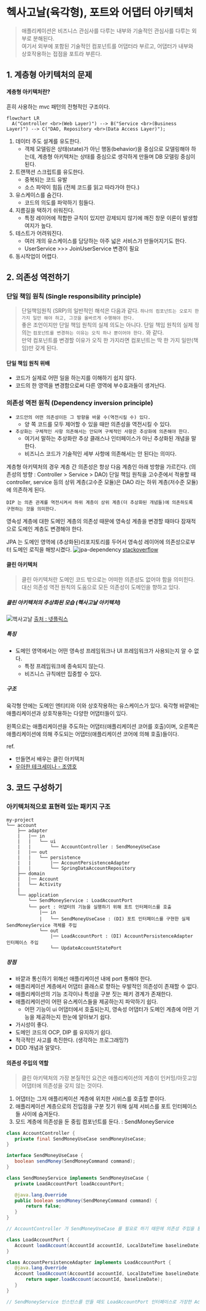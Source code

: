 
# 헥사고날(육각형), 포트와 어댑터 아키텍처

> 애플리케이션은 비즈니스 관심사를 다루는 내부와 기술적인 관심사를 다루는 외부로 분해된다.<br>
> 여기서 외부에 포함된 기술적인 컴포넌트를 어댑터라 부르고, 어댑터가 내부와 상호작용하는 접점을 포트라 부른다.


## 1. 계층형 아키텍처의 문제

#### 계층형 아키텍처란?

흔히 사용하는 mvc 패턴의 전형적인 구조이다.

```mermaid
flowchart LR
  A("Controller <br>(Web Layer)") --> B("Service <br>(Business Layer)") --> C("DAO, Repository <br>(Data Access Layer)");
``` 

1. 데이터 주도 설계를 유도한다.
   - 객체 모델링은 상태(state)가 아닌 행동(behavior)을 중심으로 모델링해야 하는데, 계층형 아키텍처는 상태를 중심으로 생각하게 만들며 DB 모델링 중심이 된다.
2. 트랜잭션 스크립트를 유도한다.  
   - 중복되는 코드 유발
   - 소스 파악이 힘듬 (전체 코드를 읽고 따라가야 한다.)
3. 유스케이스를 숨긴다.
   - 코드의 의도를 파악하기 힘들다.
4. 지름길을 택하기 쉬워진다.
   - 특정 레이어에 적합한 규칙이 있지만 강제되지 않기에 깨진 창문 이론이 발생할 여지가 높다.
5. 테스트가 어려워진다.
   - 여러 개의 유스케이스를 담당하는 아주 넓은 서비스가 만들어지기도 한다. 
   - UserService >>> JoinUserService 변경이 필요
6. 동시작업이 어렵다.

## 2. 의존성 역전하기

### 단일 책임 원칙 (Single responsibility principle)
> 단일책임원칙 (SRP)의 일반적인 해석은 다음과 같다. `하나의 컴포넌트는 오로지 한 가지 일만 해야 하고, 그것을 올바르게 수행해야 한다.`  
> 좋은 조언이지만 단일 책임 원칙의 실제 의도는 아니다. 단일 책임 원칙의 실제 정의는 `컴포넌트를 변경하는 이유는 오직 하나 뿐이어야 한다.` 와 같다.   
> 만약 컴포넌트를 변경할 이유가 오직 한 가지라면 컴포넌트는 딱 한 가지 일만(책임)만 갖게 된다.

#### 단일 책임 원칙 위배
+ 코드가 실제로 어떤 일을 하는지를 이해하기 쉽지 않다.
+ 코드의 한 영역을 변경함으로써 다른 영역에 부수효과들이 생겨난다.

### 의존성 역전 원칙 (Dependency inversion principle)

+ `코드안의 어떤 의존성이든 그 방향을 바꿀 수(역전시킬 수) 있다.` 
  - 양 쪽 코드를 모두 제어할 수 있을 때만 의존성을 역전시킬 수 있다.
+ `추상화는 구체적인 사항 의존해서는 안되며 구체적인 사항은 추상화에 의존해야 한다.`
  - 여기서 말하는 추상화란 추상 클래스나 인터페이스가 아닌 추상화된 개념을 말한다. 
  - 비즈니스 코드가 기술적인 세부 사항에 의존해서는 안 된다는 의미다.

계층형 아키텍처의 경우 계층 간 의존성은 항상 다음 계층인 아래 방향을 가르킨다. (의존성의 방향 : Controller > Service > DAO)
단일 책임 원칙을 고수준에서 적용할 때 controller, service 등의 상위 계층(고수준 모듈)은 DAO 라는 하위 계층(저수준 모듈)에 의존하게 된다.  

`DIP 는 의존 관계를 역전시켜서 하위 계층이 상위 계층(더 추상화된 개념들)에 의존하도록 구현하는 것을 의미한다.`

영속성 계층에 대한 도메인 계층의 의존성 때문에 영속성 계층을 변경할 때마다 잠재적으로 도메인 계층도 변경해야 한다.

JPA 는 도메인 영역에 (추상화된)리포지토리를 두어서 영속성 레이어에 의존성으로부터 도메인 로직을 해방시켰다. 
![jpa-dependency](jpa-dependency.png)
[stackoverflow](https://stackoverflow.com/questions/67153991/application-with-interchangeable-persistance-layer)

#### 클린 아키텍처
> 클린 아키텍처란 도메인 코드 밖으로는 어떠한 의존성도 없어야 함을 의미힌다. 대신 의존성 역전 원칙의 도움으로 모든 의존성이 도메인을 향하고 있다.

##### 클린 아키텍처의 추상화된 모습 (헥사고날 아키텍처)
![헥사고날](Hexagonal.png)
[출처 : 넷플릭스](https://netflixtechblog.com/ready-for-changes-with-hexagonal-architecture-b315ec967749)

##### 특징
+ 도메인 영역에서는 어떤 영속성 프레임워크나 UI 프레임워크가 사용되는지 알 수 없다.
  - 특정 프레임워크에 종속되지 않는다.
  - 비즈니스 규칙에만 집중할 수 있다.

##### 구조
육각형 안에는 도메인 엔티티와 이와 상호작용하는 유스케이스가 있다.
육각형 바깥에는 애플리케이션과 상호작용하는 다양한 어댑터들이 있다.

왼쪽으로는 애플리케이션을 주도하는 어댑터(애플리케이션 코어를 호출)이며, 오른쪽은 애플리케이션에 의해 주도되는 어댑터(애플리케이션 코어에 의해 호출)들이다.


ref.
- 만들면서 배우는 클린 아키텍처
- [우아한 테크세미나 - 조영호](https://www.youtube.com/watch?v=dJ5C4qRqAgA)

## 3. 코드 구성하기

### 아키텍처적으로 표현력 있는 패키지 구조

```
my-project
└── account
    ├── adapter
    |   |── in
    |   |   └── ui   
    |   |       └── AccountController : SendMoneyUseCase
    |   |── out
    |   |   └── persistence
    |   |       |── AccountPersistenceAdapter        
    |   |       └── SpringDataAccountRepository  
    ├── domain
    |   |── Account        
    |   └── Activity
    |
    └── application
        └── SendMoneyService : LoadAccountPort
        └── port : 어댑터의 기능을 실행하기 위해 포트 인터페이스를 호출
            |── in 
            |   └── SendMoneyUseCase : (DI) 포트 인터페이스를 구현한 실제 SendMoneyService 객체를 주입  
            └── out
                |── LoadAccountPort : (DI) AccountPersistenceAdapter 인터페이스 주입        
                └── UpdateAccountStatePort
```

##### 장점 
+ 바깥과 통신하기 위해선 애플리케이션 내에 port 통해야 한다.
+ 애플리케이션 계층에서 어댑터 클래스로 향하는 우발적인 의존성이 존재할 수 없다.
+ 애플리케이션의 기능 조각이나 특성을 구분 짓는 패키 경계가 존재한다. 
+ 애플리케이션이 어떤 유스케이스들을 제공하는지 파악하기 쉽다.
  + 어떤 기능이 ui 어댑터에서 호출되는지, 영속성 어댑터가 도메인 계층에 어떤 기능을 제공하는지 한눈에 알아보기 쉽다.
+ 가시성이 좋다.
+ 도메인 코드의 OCP, DIP 를 유지하기 쉽다.
+ 적극적인 사고를 촉진한다. (생각하는 프로그래밍?)
+ DDD 개념과 알맞다.

#### 의존성 주입의 역할
> 클린 아키텍처의 가장 본질적인 요건은 애플리케이션의 계층이 인커밍/아웃고잉 어댑터에 의존성을 갖지 않는 것이다.

1. 어댑터는 그저 애플리케이션 계층에 위치한 서비스를 호출할 뿐이다.
2. 애플리케이션 계층으로의 진입점을 구분 짓기 위해 실제 서비스를 포트 인터페이스들 사이에 숨겨둔다.
3. 모드 계층에 의존성을 둔 중립 컴포넌트를 둔다. : SendMoneyService

 ```JAVA
class AccountController {
    private final SendMoneyUseCase sendMoneyUseCase;
}

interface SendMoneyUseCase {
    boolean sendMoney(SendMoneyCommand command);
}

class SendMoneyService implements SendMoneyUseCase {
    private LoadAccountPort loadAccountPort;

    @java.lang.Override
    public boolean sendMoney(SendMoneyCommand command) {
        return false;
    }
}

// AccountController 가 SendMoneyUseCase 를 필요로 하기 때문에 의존성 주입을 통해 SendMoneyService 를 주입한다.

class LoadAccountPort {
    Account loadAccount(AccountId accountId, LocalDateTime baselineDate);
}

class AccountPersistenceAdapter implements LoadAccountPort {
    @java.lang.Override
    Account loadAccount(AccountId accountId, LocalDateTime baselineDate) {
        return super.loadAccount(accountId, baselineDate);
    }
}

// SendMoneyService 인스턴스를 만들 때도 LoadAccountPort 인터페이스로 가장한 AccountPersistenceAdapter 를 주입한다.
 ```



  

